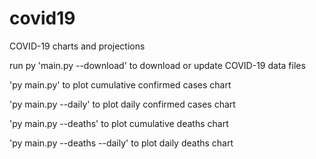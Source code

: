 # covid19
COVID-19 charts and projections

run py 'main.py --download' to download or update COVID-19 data files

'py main.py' to plot cumulative confirmed cases chart

'py main.py --daily' to plot daily confirmed cases chart

'py main.py --deaths' to plot cumulative deaths chart

'py main.py --deaths --daily' to plot daily deaths chart


